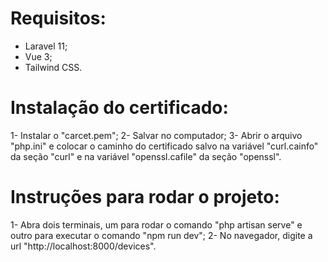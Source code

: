 # Requisitos:

- Laravel 11;
- Vue 3;
- Tailwind CSS.
  
# Instalação do certificado:

1- Instalar o "carcet.pem";
2- Salvar no computador;
3- Abrir o arquivo "php.ini" e colocar o caminho do certificado salvo na variável "curl.cainfo" da seção "curl" e na variável "openssl.cafile" da seção "openssl".

# Instruções para rodar o projeto:

1- Abra dois terminais, um para rodar o comando "php artisan serve" e outro para executar o comando "npm run dev";
2- No navegador, digite a url "http://localhost:8000/devices".